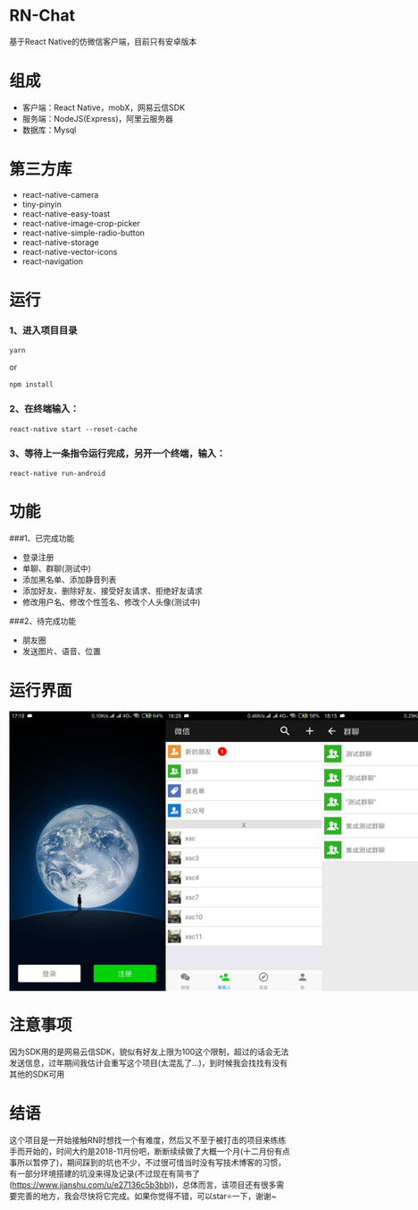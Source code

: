 # RN-Chat
基于React Native的仿微信客户端，目前只有安卓版本

# 组成
- 客户端：React Native，mobX，网易云信SDK
- 服务端：NodeJS(Express)，阿里云服务器
- 数据库：Mysql

# 第三方库
- react-native-camera
- tiny-pinyin
- react-native-easy-toast
- react-native-image-crop-picker
- react-native-simple-radio-button
- react-native-storage
- react-native-vector-icons
- react-navigation

# 运行
### 1、进入项目目录
```
yarn
```
or
```
npm install
```

### 2、在终端输入：
```
react-native start --reset-cache
```

### 3、等待上一条指令运行完成，另开一个终端，输入：
```
react-native run-android
```

# 功能
###1、已完成功能
- 登录注册
- 单聊、群聊(测试中)
- 添加黑名单、添加静音列表
- 添加好友、删除好友、接受好友请求、拒绝好友请求
- 修改用户名、修改个性签名、修改个人头像(测试中)

###2、待完成功能
- 朋友圈
- 发送图片、语音、位置


# 运行界面
<div style="display:flex">
    <img src="./assets/preview/1.jpg" height="500" width="280">
    <img src="./assets/preview/2.jpg" height="500" width="280">
    <img src="./assets/preview/3.png" height="500" width="280">
    <img src="./assets/preview/4.jpg" height="500" width="280">
    <img src="./assets/preview/5.png" height="500" width="280">
    <img src="./assets/preview/6.jpg" height="500" width="280">
    <img src="./assets/preview/7.png" height="500" width="280">
    <img src="./assets/preview/8.jpg" height="500" width="280">
    <img src="./assets/preview/9.png" height="500" width="280">
    <img src="./assets/preview/10.jpg" height="500" width="280">
    <img src="./assets/preview/11.png" height="500" width="280">
    <img src="./assets/preview/12.jpg" height="500" width="280">
    <img src="./assets/preview/13.png" height="500" width="280">
    <img src="./assets/preview/14.jpg" height="500" width="280">
    <img src="./assets/preview/15.png" height="500" width="280">
    <img src="./assets/preview/16.jpg" height="500" width="280">
    <img src="./assets/preview/17.png" height="500" width="280">
    <img src="./assets/preview/18.jpg" height="500" width="280">
    <img src="./assets/preview/19.png" height="500" width="280">
    <img src="./assets/preview/20.jpg" height="500" width="280">
    <img src="./assets/preview/21.png" height="500" width="280">
    <img src="./assets/preview/22.jpg" height="500" width="280">
    <img src="./assets/preview/23.png" height="500" width="280">
    <img src="./assets/preview/24.jpg" height="500" width="280">
    <img src="./assets/preview/25.png" height="500" width="280">
    <img src="./assets/preview/27.jpg" height="500" width="280">
</div>


# 注意事项
因为SDK用的是网易云信SDK，貌似有好友上限为100这个限制，超过的话会无法发送信息，过年期间我估计会重写这个项目(太混乱了...)，到时候我会找找有没有其他的SDK可用

# 结语
这个项目是一开始接触RN时想找一个有难度，然后又不至于被打击的项目来练练手而开始的，时间大约是2018-11月份吧，断断续续做了大概一个月(十二月份有点事所以暂停了)，期间踩到的坑也不少，不过很可惜当时没有写技术博客的习惯，有一部分环境搭建的坑没来得及记录(不过现在有简书了(https://www.jianshu.com/u/e27136c5b3bb))，总体而言，该项目还有很多需要完善的地方，我会尽快将它完成。如果你觉得不错，可以star⭐一下，谢谢~





